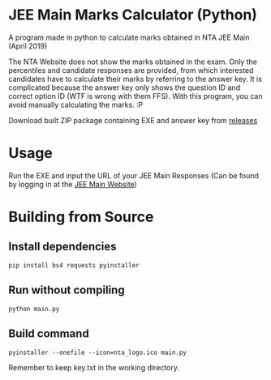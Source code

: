 # JEE Main Marks Calculator (Python)
A program made in python to calculate marks obtained in NTA JEE Main (April 2019)

The NTA Website does not show the marks obtained in the exam. Only the percentiles and candidate responses are provided, from which interested candidates have to calculate their marks by referring to the answer key. It is complicated because the answer key only shows the question ID and correct option ID (WTF is wrong with them FFS). With this program, you can avoid manually calculating the marks. :P

Download built ZIP package containing EXE and answer key from [releases](https://github.com/blacklightpy/jee-main-results/releases)

# Usage

Run the EXE and input the URL of your JEE Main Responses (Can be found by logging in at the [JEE Main Website](https://jeemain.nic.in/JeeMainApp/Online/CandidateHome.aspx))

# Building from Source

## Install dependencies
`pip install bs4 requests pyinstaller`

## Run without compiling
`python main.py`

## Build command
`pyinstaller --onefile --icon=nta_logo.ico main.py`

Remember to keep key.txt in the working directory.

